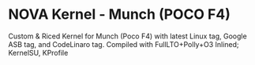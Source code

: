 # NOVA Kernel - Munch (POCO F4) 
Custom & Riced Kernel for Munch (Poco F4) with latest Linux tag, Google ASB tag, and CodeLinaro tag.
Compiled with FullLTO+Polly+O3
Inlined; KernelSU, KProfile 

